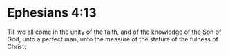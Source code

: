 # Ephesians 4:13

Till we all come in the unity of the faith, and of the knowledge of the Son of God, unto a perfect man, unto the measure of the stature of the fulness of Christ: